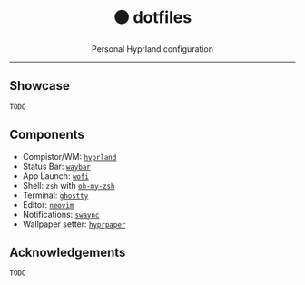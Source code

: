 <div align="center">
<h1>⚫ dotfiles</h1>
<p>Personal Hyprland configuration</p>

</div>

---
## Showcase
`TODO`

## Components
- Compistor/WM: [`hyprland`](https://github.com/hyprwm/Hyprland)
- Status Bar: [`waybar`](https://github.com/Alexays/Waybar)
- App Launch: [`wofi`](https://hg.sr.ht/~scoopta/wofi)
- Shell: `zsh` with [`oh-my-zsh`](https://github.com/ohmyzsh/ohmyzsh/)
- Terminal: [`ghostty`](https://github.com/ghostty-org/ghostty)
- Editor: [`neovim`](https://github.com/neovim/neovim)
- Notifications: [`swaync`](https://github.com/ErikReider/SwayNotificationCenter)
- Wallpaper setter: [`hyprpaper`](https://github.com/hyprwm/hyprpaper)

## Acknowledgements
`TODO`
